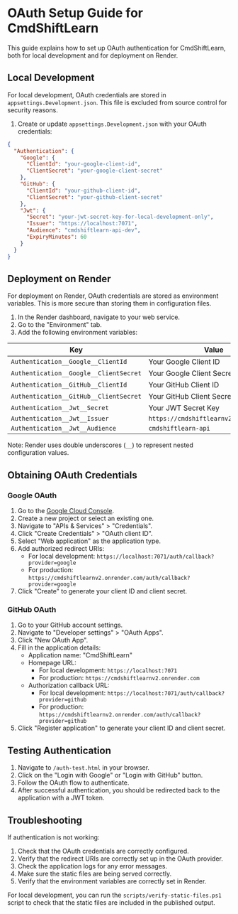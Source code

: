 # OAuth Setup Guide for CmdShiftLearn

This guide explains how to set up OAuth authentication for CmdShiftLearn, both for local development and for deployment on Render.

## Local Development

For local development, OAuth credentials are stored in `appsettings.Development.json`. This file is excluded from source control for security reasons.

1. Create or update `appsettings.Development.json` with your OAuth credentials:

```json
{
  "Authentication": {
    "Google": {
      "ClientId": "your-google-client-id",
      "ClientSecret": "your-google-client-secret"
    },
    "GitHub": {
      "ClientId": "your-github-client-id",
      "ClientSecret": "your-github-client-secret"
    },
    "Jwt": {
      "Secret": "your-jwt-secret-key-for-local-development-only",
      "Issuer": "https://localhost:7071",
      "Audience": "cmdshiftlearn-api-dev",
      "ExpiryMinutes": 60
    }
  }
}
```

## Deployment on Render

For deployment on Render, OAuth credentials are stored as environment variables. This is more secure than storing them in configuration files.

1. In the Render dashboard, navigate to your web service.
2. Go to the "Environment" tab.
3. Add the following environment variables:

| Key | Value |
|-----|-------|
| `Authentication__Google__ClientId` | Your Google Client ID |
| `Authentication__Google__ClientSecret` | Your Google Client Secret |
| `Authentication__GitHub__ClientId` | Your GitHub Client ID |
| `Authentication__GitHub__ClientSecret` | Your GitHub Client Secret |
| `Authentication__Jwt__Secret` | Your JWT Secret Key |
| `Authentication__Jwt__Issuer` | `https://cmdshiftlearnv2.onrender.com` |
| `Authentication__Jwt__Audience` | `cmdshiftlearn-api` |

Note: Render uses double underscores (`__`) to represent nested configuration values.

## Obtaining OAuth Credentials

### Google OAuth

1. Go to the [Google Cloud Console](https://console.cloud.google.com/).
2. Create a new project or select an existing one.
3. Navigate to "APIs & Services" > "Credentials".
4. Click "Create Credentials" > "OAuth client ID".
5. Select "Web application" as the application type.
6. Add authorized redirect URIs:
   - For local development: `https://localhost:7071/auth/callback?provider=google`
   - For production: `https://cmdshiftlearnv2.onrender.com/auth/callback?provider=google`
7. Click "Create" to generate your client ID and client secret.

### GitHub OAuth

1. Go to your GitHub account settings.
2. Navigate to "Developer settings" > "OAuth Apps".
3. Click "New OAuth App".
4. Fill in the application details:
   - Application name: "CmdShiftLearn"
   - Homepage URL: 
     - For local development: `https://localhost:7071`
     - For production: `https://cmdshiftlearnv2.onrender.com`
   - Authorization callback URL:
     - For local development: `https://localhost:7071/auth/callback?provider=github`
     - For production: `https://cmdshiftlearnv2.onrender.com/auth/callback?provider=github`
5. Click "Register application" to generate your client ID and client secret.

## Testing Authentication

1. Navigate to `/auth-test.html` in your browser.
2. Click on the "Login with Google" or "Login with GitHub" button.
3. Follow the OAuth flow to authenticate.
4. After successful authentication, you should be redirected back to the application with a JWT token.

## Troubleshooting

If authentication is not working:

1. Check that the OAuth credentials are correctly configured.
2. Verify that the redirect URIs are correctly set up in the OAuth provider.
3. Check the application logs for any error messages.
4. Make sure the static files are being served correctly.
5. Verify that the environment variables are correctly set in Render.

For local development, you can run the `scripts/verify-static-files.ps1` script to check that the static files are included in the published output.